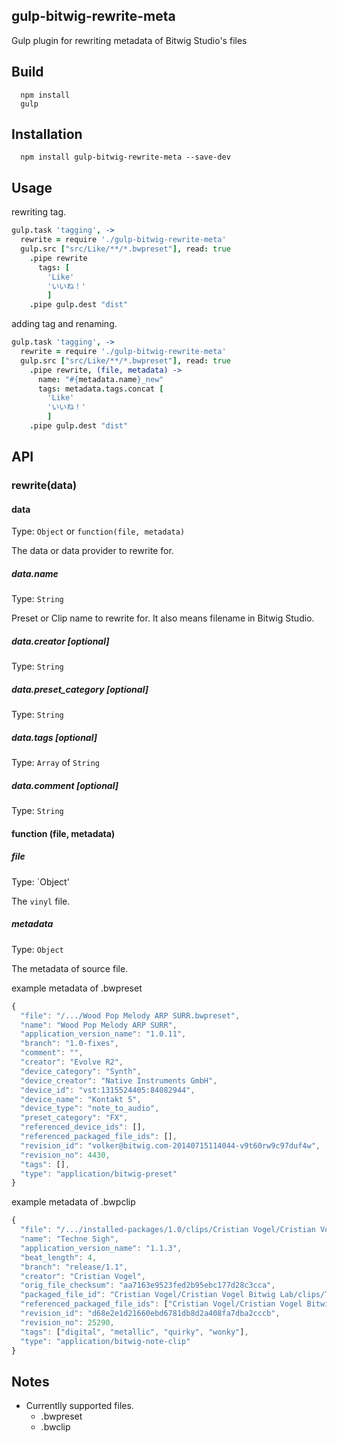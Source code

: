 ## gulp-bitwig-rewrite-meta

Gulp plugin for rewriting metadata of Bitwig Studio's files

## Build
```
  npm install
  gulp
```

## Installation
```
  npm install gulp-bitwig-rewrite-meta --save-dev
```

## Usage

rewriting tag.
```coffeescript
gulp.task 'tagging', ->
  rewrite = require './gulp-bitwig-rewrite-meta'
  gulp.src ["src/Like/**/*.bwpreset"], read: true
    .pipe rewrite
      tags: [
        'Like'
        'いいね！'
        ]
    .pipe gulp.dest "dist"
```
adding tag and renaming.

```coffeescript
gulp.task 'tagging', ->
  rewrite = require './gulp-bitwig-rewrite-meta'
  gulp.src ["src/Like/**/*.bwpreset"], read: true
    .pipe rewrite, (file, metadata) ->
      name: "#{metadata.name}_new"
      tags: metadata.tags.concat [
        'Like'
        'いいね！'
        ]
    .pipe gulp.dest "dist"
```

## API

### rewrite(data)

#### data
Type: `Object` or `function(file, metadata)`

The data or data provider to rewrite for.

##### data.name
Type: `String`

Preset or Clip name to rewrite for. It also means filename in Bitwig Studio.

##### data.creator [optional]
Type: `String`

##### data.preset_category [optional]
Type: `String`

##### data.tags [optional]
Type: `Array` of `String`

##### data.comment [optional]
Type: `String`

#### function (file, metadata)

##### file
Type: `Object'

The `vinyl` file.

##### metadata
Type: `Object`

The metadata of source file.

example metadata of .bwpreset
```javascript
{
  "file": "/.../Wood Pop Melody ARP SURR.bwpreset",
  "name": "Wood Pop Melody ARP SURR",
  "application_version_name": "1.0.11",
  "branch": "1.0-fixes",
  "comment": "",
  "creator": "Evolve R2",
  "device_category": "Synth",
  "device_creator": "Native Instruments GmbH",
  "device_id": "vst:1315524405:84082944",
  "device_name": "Kontakt 5",
  "device_type": "note_to_audio",
  "preset_category": "FX",
  "referenced_device_ids": [],
  "referenced_packaged_file_ids": [],
  "revision_id": "volker@bitwig.com-20140715114044-v9t60rw9c97duf4w",
  "revision_no": 4430,
  "tags": [],
  "type": "application/bitwig-preset"
}
```

example metadata of .bwpclip
```javascript
{
  "file": "/.../installed-packages/1.0/clips/Cristian Vogel/Cristian Vogel Bitwig Lab/Techne Sigh.bwclip",
  "name": "Techne Sigh",
  "application_version_name": "1.1.3",
  "beat_length": 4,
  "branch": "release/1.1",
  "creator": "Cristian Vogel",
  "orig_file_checksum": "aa7163e9523fed2b95ebc177d28c3cca",
  "packaged_file_id": "Cristian Vogel/Cristian Vogel Bitwig Lab/clips/Techne Sigh.bwclip",
  "referenced_packaged_file_ids": ["Cristian Vogel/Cristian Vogel Bitwig Lab/samples/Custom Waves 4096/lo pulse ems.wav"],
  "revision_id": "d68e2e1d21660ebd6781db8d2a408fa7dba2cccb",
  "revision_no": 25290,
  "tags": ["digital", "metallic", "quirky", "wonky"],
  "type": "application/bitwig-note-clip"
}
```

## Notes

- Currentlly supported files.
  - .bwpreset
  - .bwclip
